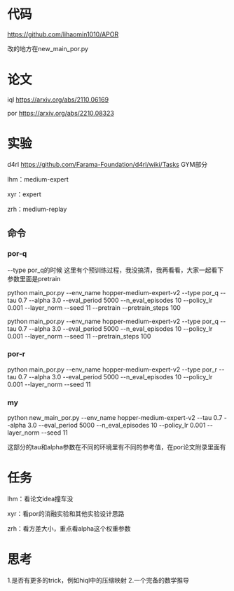 # 代码

https://github.com/lihaomin1010/APOR

改的地方在new_main_por.py

# 论文
iql https://arxiv.org/abs/2110.06169

por https://arxiv.org/abs/2210.08323

# 实验
d4rl https://github.com/Farama-Foundation/d4rl/wiki/Tasks GYM部分

lhm：medium-expert

xyr：expert

zrh：medium-replay


## 命令
### por-q
--type por_q的时候 这里有个预训练过程，我没搞清，我再看看，大家一起看下 参数里面是pretrain

python main_por.py --env_name hopper-medium-expert-v2 --type por_q --tau 0.7 --alpha 3.0 --eval_period 5000 --n_eval_episodes 10 --policy_lr 0.001 --layer_norm --seed 11 --pretrain --pretrain_steps 100

python main_por.py --env_name hopper-medium-expert-v2 --type por_q --tau 0.7 --alpha 3.0 --eval_period 5000 --n_eval_episodes 10 --policy_lr 0.001 --layer_norm --seed 11 --pretrain_steps 100

### por-r
python main_por.py --env_name hopper-medium-expert-v2 --type por_r --tau 0.7 --alpha 3.0 --eval_period 5000 --n_eval_episodes 10 --policy_lr 0.001 --layer_norm --seed 11

### my
python new_main_por.py --env_name hopper-medium-expert-v2 --tau 0.7 --alpha 3.0 --eval_period 5000 --n_eval_episodes 10 --policy_lr 0.001 --layer_norm --seed 11

这部分的tau和alpha参数在不同的环境里有不同的参考值，在por论文附录里面有


# 任务
lhm：看论文idea撞车没 

xyr：看por的消融实验和其他实验设计思路 

zrh：看方差大小，重点看alpha这个权重参数

# 思考
1.是否有更多的trick，例如hiql中的压缩映射
2.一个完备的数学推导
